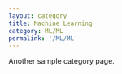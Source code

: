 ```yaml
---
layout: category
title: Machine Learning
category: ML/ML
permalink: '/ML/ML'
---
```


Another sample category page.
